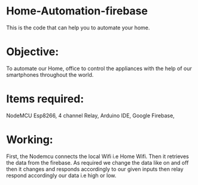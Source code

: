 # Home-Automation-firebase
This is the code that can help you to automate your home.
# Objective:
To automate our Home, office to control the appliances with the help of our smartphones throughout the world.
# Items required:
NodeMCU Esp8266, 
4 channel Relay,
Arduino IDE,
Google Firebase,

# Working:
First, the Nodemcu connects the local Wifi i.e Home Wifi. Then it retrieves the data from the firebase. As required we change the data like on and off then it changes and responds accordingly to our given inputs then relay respond accordingly our data i.e high or low.
